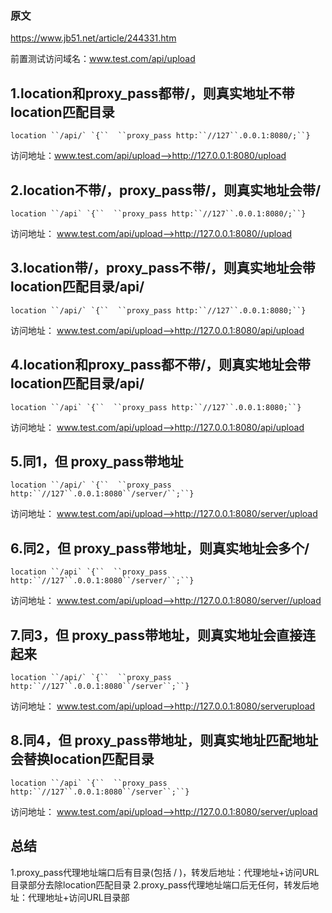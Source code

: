 ### 原文

https://www.jb51.net/article/244331.htm


前置测试访问域名：www.test.com/api/upload


## 1.location和proxy_pass都带/，则真实地址不带location匹配目录

```
location ``/api/` `{``  ``proxy_pass http:``//127``.0.0.1:8080/;``}
```

访问地址：www.test.com/api/upload-->http://127.0.0.1:8080/upload



## 2.location不带/，proxy_pass带/，则真实地址会带/

```
location ``/api` `{``  ``proxy_pass http:``//127``.0.0.1:8080/;``}
```

访问地址： www.test.com/api/upload-->http://127.0.0.1:8080//upload



## 3.location带/，proxy_pass不带/，则真实地址会带location匹配目录/api/

```
location ``/api/` `{``  ``proxy_pass http:``//127``.0.0.1:8080;``}
```

访问地址： www.test.com/api/upload-->http://127.0.0.1:8080/api/upload



## 4.location和proxy_pass都不带/，则真实地址会带location匹配目录/api/

```
location ``/api` `{``  ``proxy_pass http:``//127``.0.0.1:8080;``}
```

访问地址： www.test.com/api/upload-->http://127.0.0.1:8080/api/upload



## 5.同1，但 proxy_pass带地址

```
location ``/api/` `{``  ``proxy_pass http:``//127``.0.0.1:8080``/server/``;``}
```

访问地址： www.test.com/api/upload-->http://127.0.0.1:8080/server/upload



## 6.同2，但 proxy_pass带地址，则真实地址会多个/

```
location ``/api` `{``  ``proxy_pass http:``//127``.0.0.1:8080``/server/``;``}
```

访问地址： www.test.com/api/upload-->http://127.0.0.1:8080/server//upload



## 7.同3，但 proxy_pass带地址，则真实地址会直接连起来

```
location ``/api/` `{``  ``proxy_pass http:``//127``.0.0.1:8080``/server``;``}
```

访问地址： www.test.com/api/upload-->http://127.0.0.1:8080/serverupload



## 8.同4，但 proxy_pass带地址，则真实地址匹配地址会替换location匹配目录

```
location ``/api` `{``  ``proxy_pass http:``//127``.0.0.1:8080``/server``;``}
```

访问地址： www.test.com/api/upload-->http://127.0.0.1:8080/server/upload



## 总结

1.proxy_pass代理地址端口后有目录(包括 / )，转发后地址：代理地址+访问URL目录部分去除location匹配目录 
2.proxy_pass代理地址端口后无任何，转发后地址：代理地址+访问URL目录部
